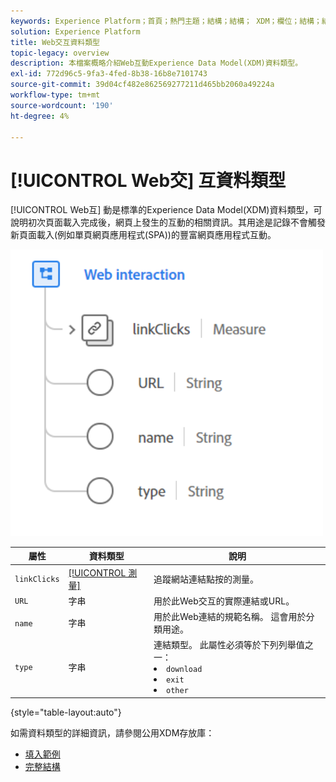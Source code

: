 ```yaml
---
keywords: Experience Platform；首頁；熱門主題；結構；結構； XDM；欄位；結構；結構；Web交互；資料類型；資料類型；
solution: Experience Platform
title: Web交互資料類型
topic-legacy: overview
description: 本檔案概略介紹Web互動Experience Data Model(XDM)資料類型。
exl-id: 772d96c5-9fa3-4fed-8b38-16b8e7101743
source-git-commit: 39d04cf482e862569277211d465bb2060a49224a
workflow-type: tm+mt
source-wordcount: '190'
ht-degree: 4%

---
```


# [!UICONTROL Web交] 互資料類型

[!UICONTROL Web互] 動是標準的Experience Data Model(XDM)資料類型，可說明初次頁面載入完成後，網頁上發生的互動的相關資訊。其用途是記錄不會觸發新頁面載入(例如單頁網頁應用程式(SPA))的豐富網頁應用程式互動。

<img src="../images/data-types/web-interaction.PNG" width="500" /><br />

| 屬性 | 資料類型 | 說明 |
| --- | --- | --- |
| `linkClicks` | [[!UICONTROL 測量]](./measure.md) | 追蹤網站連結點按的測量。 |
| `URL` | 字串 | 用於此Web交互的實際連結或URL。 |
| `name` | 字串 | 用於此Web連結的規範名稱。 這會用於分類用途。 |
| `type` | 字串 | 連結類型。 此屬性必須等於下列列舉值之一： <li> `download` </li> <li> `exit` </li> <li> `other` </li> |

{style=&quot;table-layout:auto&quot;}

如需資料類型的詳細資訊，請參閱公用XDM存放庫：

* [填入範例](https://github.com/adobe/xdm/blob/master/components/datatypes/web/webinteraction.example.1.json)
* [完整結構](https://github.com/adobe/xdm/blob/master/components/datatypes/web/webinteraction.schema.json)
